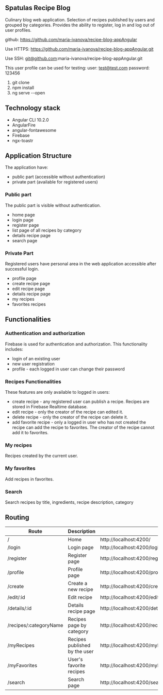 ## Spatulas Recipe Blog
Culinary blog web application. Selection of recipes published by users and grouped by categories.
Provides the ability to register, log in and log out of user profiles.

github: https://github.com/maria-ivanova/recipe-blog-appAngular

Use HTTPS: https://github.com/maria-ivanova/recipe-blog-appAngular.git

Use SSH: git@github.com:maria-ivanova/recipe-blog-appAngular.git

Тhis user profile can be used for testing:
user: test@test.com
password: 123456

1. git clone
2. npm install
3. ng serve --open

## Technology stack
- Angular CLI 10.2.0
- AngularFire
- angular-fontawesome
- Firebase
- ngx-toastr

## Application Structure
The application have:
- public part (accessible without authentication)
- private part (available for registered users)

### Public part
The public part is visible without authentication.
- home page
- login page
- register page
- list page of all recipes by category
- details recipe page
- search page

### Private Part
Registered users have personal area in the web application accessible after successful login.
- profile page
- create recipe page
- edit recipe page
- details recipe page
- my recipes
- favorites recipes

## Functionalities
### Authentication and authorization
Firebase is used for authentication and authorization. This functionality includes:
- login of an existing user
- new user registration
- profile - each logged in user can change their password

### Recipes Functionalities
These features are only available to logged in users:
- create recipe - any registered user can publish a recipe. Recipes are stored in Firebase Realtime database.
- edit recipe - only the creator of the recipe can edited it.
- delete recipe - only the creator of the recipe can delete it.
- аdd favorite recipe - only a logged in user who has not created the recipe can add the recipe to favorites.
The creator of the recipe cannot add it to favorites.

### My recipes
Recipes created by the current user.

### My favorites
Add recipes in favorites.

### Search 
Search recipes by title, ingredients, recipe description, category

## Routing
| Route	| Description | Page |
|-------|-------------|------|
|/      |Home         |http://localhost:4200/|
|/login|Login page|http://localhost:4200/login|
|/register|Register page|http://localhost:4200/register|
|/profile|Profile page|http://localhost:4200/profile|
|/create|Create a new recipe|http://localhost:4200/create|
|/edit/:id|Edit recipe|http://localhost:4200/edit/-MERIK5gpVS9e_lk7CvH|
|/details/:id|Details recipe page|http://localhost:4200/details/-MERIK5gpVS9e_lk7CvH|
|/recipes/:categoryName|Recipes page by category|http://localhost:4200/recipes/%D0%A1%D0%B0%D0%BB%D0%B0%D1%82%D0%B8|
|/myRecipes|Recipes published by the user|http://localhost:4200/myRecipes|
|/myFavorites|User's favorite recipes|http://localhost:4200/myFavorites|
|/search|Search page|http://localhost:4200/search|
